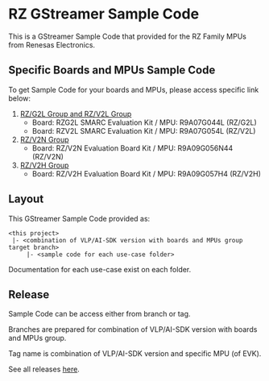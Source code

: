 # RZ GStreamer Sample Code

This is a GStreamer Sample Code that provided for the RZ Family MPUs from Renesas Electronics.

## Specific Boards and MPUs Sample Code

To get Sample Code for your boards and MPUs, please access specific link below:

1. [RZ/G2L Group and RZ/V2L Group](../vlp-3.0.x_rz-g2l_rz-v2l)
    * Board: RZG2L SMARC Evaluation Kit / MPU: R9A07G044L (RZ/G2L)
    * Board: RZV2L SMARC Evaluation Kit / MPU: R9A07G054L (RZ/V2L)
2. [RZ/V2N Group](../ai-sdk-5.xx_rz-v2n)
    * Board: RZ/V2N Evaluation Board Kit / MPU: R9A09G056N44 (RZ/V2N)
3. [RZ/V2H Group](../ai-sdk-5.xx_rz-v2h)
    * Board: RZ/V2H Evaluation Board Kit / MPU: R9A09G057H4 (RZ/V2H)
## Layout

This GStreamer Sample Code provided as:

```
<this project>
 |- <combination of VLP/AI-SDK version with boards and MPUs group target branch>
     |- <sample code for each use-case folder>
```

Documentation for each use-case exist on each folder.

## Release

Sample Code can be access either from branch or tag.

Branches are prepared for combination of VLP/AI-SDK version with boards and MPUs group.

Tag name is combination of VLP/AI-SDK version and specific MPU (of EVK).

See all releases [here](https://github.com/renesas-rz/rz_gstreamer_sample_code/tags).
